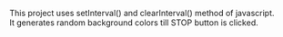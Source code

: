 This project uses setInterval() and clearInterval() method of javascript.
<br>
It generates random background colors till STOP button is clicked.
